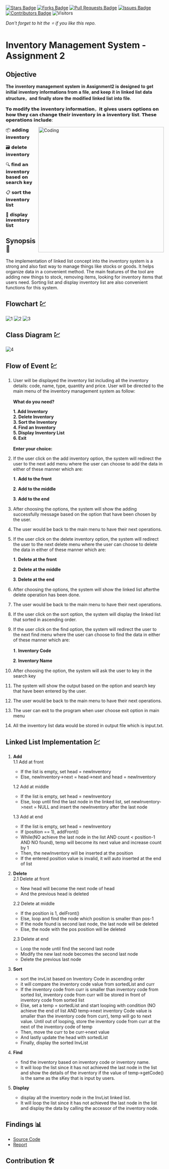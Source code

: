 [![Stars Badge](https://img.shields.io/github/stars/jjn7702/SECJ2013-DSA)](https://github.com/jjn7702/SECJ2013-DSA/Submission/Sample/stargazers)
[![Forks Badge](https://img.shields.io/github/forks/jjn7702/SECJ2013-DSA)](https://github.com/jjn7702/SECJ2013-DSA/Submission/Sample/network/members)
[![Pull Requests Badge](https://img.shields.io/github/issues-pr/jjn7702/SECJ2013-DSA)](https://github.com/jjn7702/SECJ2013-DSA/Submission/Sample/pulls)
[![Issues Badge](https://img.shields.io/github/issues/jjn7702/SECJ2013-DSA)](https://github.com/jjn7702/SECJ2013-DSA/Submission/Sample/issues)
[![Contributors Badge](https://img.shields.io/github/contributors/jjn7702/SECJ2013-DSA?color=2b9348)](https://github.com/jjn7702/SECJ2013-DSA/Submission/Sample/graphs/contributors)
![Visitors](https://api.visitorbadge.io/api/visitors?path=https%3A%2F%2Fgithub.com%2Fjjn7702%2FSECJ2013-DSA%2FSubmission%2FSample&labelColor=%23d9e3f0&countColor=%23697689&style=flat)

_Don't forget to hit the :star: if you like this repo._

# Inventory Management System - Assignment 2
## Objective 

           
           
𝐓𝐡𝐞 𝐢𝐧𝐯𝐞𝐧𝐭𝐨𝐫𝐲 𝐦𝐚𝐧𝐚𝐠𝐞𝐦𝐞𝐧𝐭 𝐬𝐲𝐬𝐭𝐞𝐦 𝐢𝐧 𝐀𝐬𝐬𝐢𝐠𝐧𝐦𝐞𝐧𝐭𝟐 𝐢𝐬 𝐝𝐞𝐬𝐢𝐠𝐧𝐞𝐝 𝐭𝐨 𝐠𝐞𝐭 𝐢𝐧𝐢𝐭𝐢𝐚𝐥 𝐢𝐧𝐯𝐞𝐧𝐭𝐨𝐫𝐲 𝐢𝐧𝐟𝐨𝐫𝐦𝐚𝐭𝐢𝐨𝐧𝐬 𝐟𝐫𝐨𝐦 𝐚 𝐟𝐢𝐥𝐞, 𝐚𝐧𝐝 𝐤𝐞𝐞𝐩 𝐢𝐭 𝐢𝐧 𝐥𝐢𝐧𝐤𝐞𝐝 𝐥𝐢𝐬𝐭 𝐝𝐚𝐭𝐚 𝐬𝐭𝐫𝐮𝐜𝐭𝐮𝐫𝐞，𝐚𝐧𝐝 𝐟𝐢𝐧𝐚𝐥𝐥𝐲 𝐬𝐭𝐨𝐫𝐞 𝐭𝐡𝐞 𝐦𝐨𝐝𝐢𝐟𝐢𝐞𝐝 𝐥𝐢𝐧𝐤𝐞𝐝 𝐥𝐢𝐬𝐭 𝐢𝐧𝐭𝐨 𝐟𝐢𝐥𝐞.


𝗧𝗼 𝗺𝗼𝗱𝗶𝗳𝘆 𝘁𝗵𝗲 𝗶𝗻𝘃𝗲𝗻𝘁𝗼𝗿𝘆 𝗶𝗻𝗳𝗼𝗿𝗺𝗮𝘁𝗶𝗼𝗻，𝗶𝘁 𝗴𝗶𝘃𝗲𝘀 𝘂𝘀𝗲𝗿𝘀 𝗼𝗽𝘁𝗶𝗼𝗻𝘀 𝗼𝗻 𝗵𝗼𝘄 𝘁𝗵𝗲𝘆 𝗰𝗮𝗻 𝗰𝗵𝗮𝗻𝗴𝗲 𝘁𝗵𝗲𝗶𝗿 𝗶𝗻𝘃𝗲𝗻𝘁𝗼𝗿𝘆 𝗶𝗻 𝗮 𝗶𝗻𝘃𝗲𝗻𝘁𝗼𝗿𝘆 𝗹𝗶𝘀𝘁.
𝗧𝗵𝗲𝘀𝗲 𝗼𝗽𝗲𝗿𝗮𝘁𝗶𝗼𝗻𝘀 𝗶𝗻𝗰𝗹𝘂𝗱𝗲: 

<img align="right" alt="Coding" width="400" src="https://media.licdn.com/dms/image/D4D12AQEGH0grNgGe3w/article-cover_image-shrink_600_2000/0/1663428061606?e=2147483647&v=beta&t=vci9t4_Sun-qVHZfCJOGhoLxGNbjnC5KAuRcbtW-MMs">


📦 𝗮𝗱𝗱𝗶𝗻𝗴 𝗶𝗻𝘃𝗲𝗻𝘁𝗼𝗿𝘆

🗃️ 𝗱𝗲𝗹𝗲𝘁𝗲 𝗶𝗻𝘃𝗲𝗻𝘁𝗼𝗿𝘆

🔍 𝗳𝗶𝗻𝗱 𝗮𝗻 𝗶𝗻𝘃𝗲𝗻𝘁𝗼𝗿𝘆 𝗯𝗮𝘀𝗲𝗱 𝗼𝗻 𝘀𝗲𝗮𝗿𝗰𝗵 𝗸𝗲𝘆

📋 𝘀𝗼𝗿𝘁 𝘁𝗵𝗲 𝗶𝗻𝘃𝗲𝗻𝘁𝗼𝗿𝘆 𝗹𝗶𝘀𝘁

📃 𝗱𝗶𝘀𝗽𝗹𝗮𝘆 𝗶𝗻𝘃𝗲𝗻𝘁𝗼𝗿𝘆 𝗹𝗶𝘀𝘁




## Synopsis📝

The implementation of linked list concept into the inventory system is a strong and also fast way to manage things like stocks or goods. It helps organize data in a convenient method. The main features of the tool are adding new things to stock, removing items, looking for inventory items that users need. Sorting list and display inventory list are also  convenient functions for this system.



## Flowchart 💹
![1](https://github.com/jjn7702/SECJ2013-DSA/blob/main/Submission/sec04/center%20point/Images/A2-FLOW1.png)
![2](https://github.com/jjn7702/SECJ2013-DSA/blob/main/Submission/sec04/center%20point/Images/A2-FLOW2.png)
![3](https://github.com/jjn7702/SECJ2013-DSA/blob/main/Submission/sec04/center%20point/Images/A2-FLOW3.png)



## Class Diagram 💹
![4](https://github.com/jjn7702/SECJ2013-DSA/blob/main/Submission/sec04/center%20point/Images/A2-Class.png)



## Flow of Event 💹
1. User will be displayed the inventory list including all the inventory details: code, name, type, quantity and price. User will be directed to the main menu of the inventory management system as follow:<br /><br /> 
   **What do you need?** <br />
   
   **1. Add Inventory**<br />
   **2. Delete Inventory**<br />
   **3. Sort the Inventory**<br />
   **4. Find an Inventory**<br />
   **5. Display Inventory List**<br />
   **6. Exit**<br /><br />
   **Enter your choice:** <br />
   
3. If the user click on the add inventory option, the system will redirect the user to the next add menu
 where the user can choose to add the data in either of these manner which are:

    𝟏. **Add to the front**
   
    𝟐. **Add to the middle**
   
    𝟑. **Add to the end**
       
4. After choosing the options, the system will show the adding successfully message based on the option that have been chosen by the user.

5. The user would be back to the main menu to have their next operations.

6.  If the user click on the delete inventory option, the system will redirect the user to the next delete menu
 where the user can choose to delete the data in either of these manner which are:

    𝟏. **Delete at the front**
   
    𝟐. **Delete at the middle**
   
    𝟑. **Delete at the end**

7. After choosing the options, the system will show the linked list afterthe delete operation has been done.

8. The user would be back to the main menu to have their next operations.

9. If the user click on the sort option, the system will display the linked list that sorted in ascending order.

10. If the user click on the find option, the system will redirect the user to the next find menu
 where the user can choose to find the data in either of these manner which are:<br /><br />
    𝟏. **Inventory Code**<br />
   
    𝟐. **Inventory Name**<br />
   
12. After choosing the option, the system will ask the user to key in the search key
  
13. The system will show the output based on the option and search key that have been entered by the user.
   
14. The user would be back to the main menu to have their next operations.

15. The user can exit to the program when user choose exit option in main menu

16. All the inventory list data would be stored in output file which is input.txt.



## Linked List Implementation 💹
1. **Add**<br />
   1.1 Add at front
   - If the list is empty, set head = newInventory
   - Else, newInventory->next = head->next and head = newInventory

   1.2 Add at middle
   - If the list is empty, set head = newInventory
   - Else, loop until find the last node in the linked list, set newInventory->next = NULL         and insert the newInventory after the last node

   1.3 Add at end
   - If the list is empty, set head = newInventory
   - If (position == 1), addFront()
   - While(NO achieve the last node in the list AND count < position-1 AND NO found), temp         will become its next value and increase count by 1
   - Then, the newInventory will be inserted at the position
   - If the entered position value is invalid, it will auto inserted at the end of list

2. **Delete**<br />
   2.1 Delete at front
   - New head will become the next node of head
   - And the previous head is deleted

   2.2 Delete at middle
   - If the position is 1, delFront()
   - Else, loop and find the node which position is smaller than pos-1
   - If the node found is second last node, the last node will be deleted
   - Else, the node with the pos position will be deleted

   2.3 Delete at end
   - Loop the node until find the second last node
   - Modify the new last node becomes the second last node
   - Delete the previous last node

3. **Sort**
   - sort the invList based on Inventory Code in ascending order
   - it will compare the inventory code value from sortedList and curr
   - If the inventory code from curr is smaller than inventory code from sorted list,              inventory code from curr will be stored in front of inventory code from sorted list
   - Else, set a temp = sortedList and start looping with condition (NO achieve the end of         list AND temp->next inventory Code value is smaller than the inventory code from curr),       temp will go to next value. Until out of looping, store the inventory code from curr at       the next of the inventory code of temp
   - Then, move the curr to be curr->next value
   - And lastly update the head with sortedList
   - Finally, display the sorted InvList

4. **Find**
   - find the inventory based on inventory code or inventory name.
   - It will loop the list since it has not achieved the last node in the list and show the        details of the inventory if the value of temp->getCode() is the same as the sKey that is      input by users.

5. **Display**
   - display all the inventory node in the InvList linked list.
   - It will loop the list since it has not achieved the last node in the list and display         the data by calling the accessor of the inventory node.



## Findings 📊

- [Source Code](./source_code)
- [Report](./report)

## Contribution 🛠️

